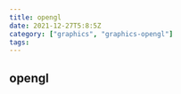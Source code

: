 ```yaml
---
title: opengl
date: 2021-12-27T5:8:5Z
category: ["graphics", "graphics-opengl"]
tags:
---
```


## opengl
